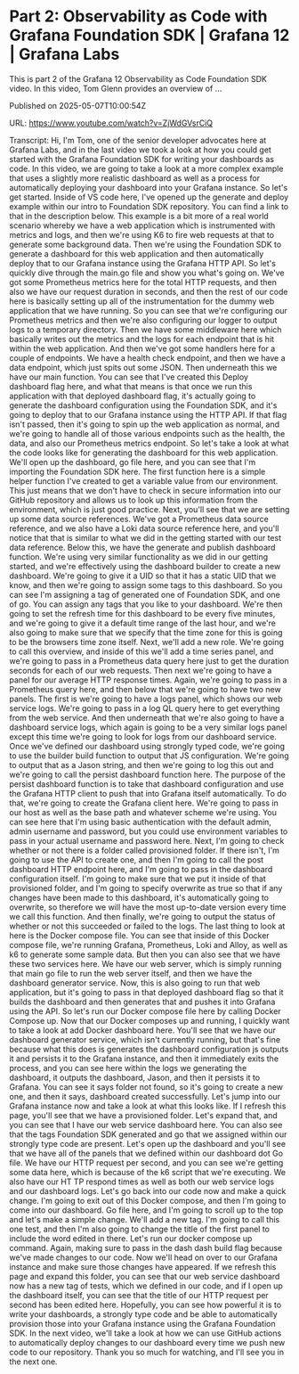 # Part 2: Observability as Code with Grafana Foundation SDK | Grafana 12 | Grafana Labs

This is part 2 of the Grafana 12 Observability as Code Foundation SDK video. In this video, Tom Glenn provides an overview of ...

Published on 2025-05-07T10:00:54Z

URL: https://www.youtube.com/watch?v=ZjWdGVsrCiQ

Transcript: Hi, I'm Tom, one of the senior developer
advocates here at Grafana Labs, and in the last video we took a look
at how you could get started with the Grafana Foundation SDK for writing
your dashboards as code. In this video, we are going to take a look at a more
complex example that uses a slightly more realistic dashboard as well as a
process for automatically deploying your dashboard into your Grafana
instance. So let's get started. Inside of VS code here, I've opened up the generate and deploy
example within our intro to Foundation SDK repository. You can find a link
to that in the description below. This example is a bit more of a real
world scenario whereby we have a web application which is instrumented
with metrics and logs, and then we're using K6 to
fire web requests at that
to generate some background data. Then we're using the Foundation
SDK to generate a dashboard for this web application and then
automatically deploy that to our Grafana instance using the Grafana HTTP API. So let's quickly dive through the main.go
file and show you what's going on. We've got some Prometheus metrics
here for the total HTTP requests, and then also we have our
request duration in seconds, and then the rest of our code here
is basically setting up all of the instrumentation for the dummy web
application that we have running. So you can see that we're configuring our
Prometheus metrics and then we're also configuring our logger to output
logs to a temporary directory. Then we have some middleware here which
basically writes out the metrics and the logs for each endpoint that is
hit within the web application. And then we've got some handlers here
for a couple of endpoints. We have a health check endpoint, and
then we have a data endpoint, which just spits out some JSON. Then underneath this we
have our main function. You can see that I've created
this Deploy dashboard flag here, and what that means is that once we
run this application with that deployed dashboard flag, it's actually going to generate
the dashboard configuration
using the Foundation SDK, and it's going to deploy that to our
Grafana instance using the HTTP API. If that flag isn't passed, then it's going to spin up
the web application as normal, and we're going to handle all of those
various endpoints such as the health, the data, and also our
Prometheus metrics endpoint. So let's take a look at what the code
looks like for generating the dashboard for this web application. We'll
open up the dashboard, go file here, and you can see that I'm importing the
Foundation SDK here. The first function here is a simple helper function I've
created to get a variable value from our environment. This just means that we don't have to
check in secure information into our GitHub repository and allows us to
look up this information from the environment, which is
just good practice. Next, you'll see that we are setting
up some data source references. We've got a Prometheus
data source reference, and we also have a Loki
data source reference here, and you'll notice that that is similar
to what we did in the getting started with our test data reference. Below this, we have the generate and
publish dashboard function. We're using very similar functionality
as we did in our getting started, and we're effectively using the dashboard
builder to create a new dashboard. We're going to give it a UID so that
it has a static UID that we know, and then we're going to assign some tags
to this dashboard. So you can see I'm assigning a tag of generated one
of Foundation SDK, and one of go. You can assign any tags that
you like to your dashboard. We're then going to set the refresh
time for this dashboard to be every five minutes, and we're going to give it a
default time range of the last hour, and we're also going to make sure that
we specify that the time zone for this is going to be the browsers time zone
itself. Next, we'll add a new role. We're going to call this overview, and inside of this we'll
add a time series panel, and we're going to pass in a Prometheus
data query here just to get the duration seconds for each of our web requests. Then next we're going to have a panel
for our average HTTP response times. Again, we're going to pass
in a Prometheus query here, and then below that we're going to have
two new panels. The first is we're going to have a logs panel, which
shows our web service logs. We're going to pass in a log QL query
here to get everything from the web service. And then underneath that we're also
going to have a dashboard service logs, which again is going to be a very
similar logs panel except this time we're going to look for logs
from our dashboard service. Once we've defined our dashboard
using strongly typed code, we're going to use the builder build
function to output that JS configuration. We're going to output
that as a Jason string, and then we're going to log this out
and we're going to call the persist dashboard function here. The purpose of the persist dashboard
function is to take that dashboard configuration and use the Grafana
HTTP client to push that into Grafana itself automatically. To do that, we're going to create the Grafana client
here. We're going to pass in our host as well as the base path and
whatever scheme we're using. You can see here that I'm using basic
authentication with the default admin, admin username and password, but you could use environment variables
to pass in your actual username and password here. Next, I'm going to check whether or not there
is a folder called provisioned folder. If there isn't, I'm going to
use the API to create one, and then I'm going to call the
post dashboard HTTP endpoint here, and I'm going to pass in the
dashboard configuration itself. I'm going to make sure that we put
it inside of that provisioned folder, and I'm going to specify overwrite as
true so that if any changes have been made to this dashboard, it's
automatically going to overwrite, so therefore we will have the most
up-to-date version every time we call this function.
And then finally, we're going to output the status of
whether or not this succeeded or failed to the logs. The last thing to look
at here is the Docker compose file. You can see that inside of this Docker
compose file, we're running Grafana, Prometheus, Loki and Alloy, as well as k6 to generate
some sample data. But then you can also see that
we have these two services here. We have our web server, which is simply running that main go
file to run the web server itself, and then we have the dashboard
generator service. Now, this is also going to
run that web application, but it's going to pass in that deployed
dashboard flag so that it builds the dashboard and then generates that and
pushes it into Grafana using the API. So let's run our Docker compose file
here by calling Docker Compose up. Now that our Docker
composes up and running, I quickly want to take a look
at add Docker dashboard here. You'll see that we have our
dashboard generator service, which isn't currently running, but that's fine because what this does
is generates the dashboard configuration js outputs it and persists
it to the Grafana instance, and then it immediately exits the process, and you can see here within the
logs we generating the dashboard, it outputs the dashboard, Jason,
and then it persists it to Grafana. You can see it says folder not found,
so it's going to create a new one, and then it says, dashboard
created successfully. Let's jump into our Grafana instance
now and take a look at what this looks like. If I refresh this page, you'll
see that we have a provisioned folder. Let's expand that, and you can see that I have our web
service dashboard here. You can also see that the tags Foundation SDK generated
and go that we assigned within our strongly type code are present. Let's open up the dashboard and you'll
see that we have all of the panels that we defined within our
dashboard dot Go file. We have our HTTP request per second, and you can see we're
getting some data here, which is because of the k6
script that we're executing. We also have our HT TP respond times as
well as both our web service logs and our dashboard logs. Let's go back into our code
now and make a quick change. I'm going to exit out
of this Docker compose, and then I'm going to come into
our dashboard. Go file here, and I'm going to scroll up to the
top and let's make a simple change. We'll add a new tag. I'm
going to call this one test, and then I'm also going to change the
title of the first panel to include the word edited in there. Let's run our
docker compose up command. Again, making sure to pass in the dash dash
build flag because we've made changes to our code. Now we'll head on over to our Grafana
instance and make sure those changes have appeared. If we refresh this
page and expand this folder, you can see that our web service
dashboard now has a new tag of tests, which we defined in our code, and
if I open up the dashboard itself, you can see that the title of our HTTP
request per second has been edited here. Hopefully, you can see how powerful
it is to write your dashboards, a strongly type code and be able to
automatically provision those into your Grafana instance using the Grafana
Foundation SDK. In the next video, we'll take a look at how we can use
GitHub actions to automatically deploy changes to our dashboard every time
we push new code to our repository. Thank you so much for watching,
and I'll see you in the next one.

